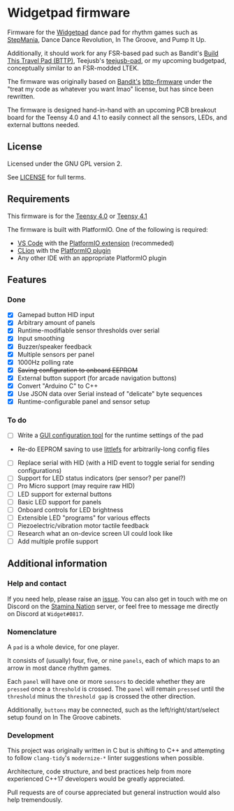 # Widgetpad firmware

Firmware for the [Widgetpad](https://github.com/widget-/widgetpad) dance pad
for rhythm games such as [StepMania](https://github.com/stepmania/stepmania),
Dance Dance Revolution, In The Groove, and Pump It Up.

Additionally, it should work for any FSR-based pad such as Bandit's 
[Build This Travel Pad (BTTP)](https://www.youtube.com/watch?v=y6wGYLE0YI4),
Teejusb's [teejusb-pad](https://github.com/teejusb/teejusb-pad), or my upcoming
budgetpad, conceptually similar to an FSR-modded LTEK.

The firmware was originally based on [Bandit's](https://github.com/andlehma)
[bttp-firmware](https://github.com/BanditsTerrificTravelPad/bttp-firmware)
under the "treat my code as whatever you want lmao" license,
but has since been rewritten.

The firmware is designed hand-in-hand with an upcoming  PCB breakout board for
the Teensy 4.0 and 4.1 to easily connect all the sensors, LEDs, and external
buttons needed.

## License

Licensed under the GNU GPL version 2.

See [LICENSE](LICENSE) for full terms.

## Requirements

This firmware is for the [Teensy 4.0](https://www.pjrc.com/store/teensy40.html)
or [Teensy 4.1](https://www.pjrc.com/store/teensy41.html)

The firmware is built with PlatformIO. One of the following is required:

* [VS Code](https://code.visualstudio.com/) with the [PlatformIO extension](https://marketplace.visualstudio.com/items?itemName=platformio.platformio-ide) (recommeded)
* [CLion](https://www.jetbrains.com/clion/) with the [PlatformIO plugin](https://plugins.jetbrains.com/plugin/13922-platformio-for-clion)
* Any other IDE with an appropriate PlatformIO plugin

## Features

### Done

* [x] Gamepad button HID input
* [x] Arbitrary amount of panels
* [x] Runtime-modifiable sensor thresholds over serial
* [x] Input smoothing
* [x] Buzzer/speaker feedback
* [x] Multiple sensors per panel
* [x] 1000Hz polling rate
* [x] ~~Saving configuration to onboard EEPROM~~
* [x] External button support (for arcade navigation buttons)
* [x] Convert "Arduino C" to C++
* [x] Use JSON data over Serial instead of "delicate" byte sequences
* [x] Runtime-configurable panel and sensor setup

### To do

* [ ] Write a [GUI configuration tool](https://github.com/widget-/widgetpad-configurator) for the runtime settings of the pad
* Re-do EEPROM saving to use [littlefs](https://github.com/PaulStoffregen/LittleFS/blob/main/src/littlefs/DESIGN.md) for arbitrarily-long config files
* [ ] Replace serial with HID (with a HID event to toggle serial for sending
      configurations)
* [ ] Support for LED status indicators (per sensor? per panel?)
* [ ] Pro Micro support (may require raw HID)
* [ ] LED support for external buttons
* [ ] Basic LED support for panels
* [ ] Onboard controls for LED brightness
* [ ] Extensible LED "programs" for various effects
* [ ] Piezoelectric/vibration motor tactile feedback
* [ ] Research what an on-device screen UI could look like
* [ ] Add multiple profile support

## Additional information

### Help and contact

If you need help, please raise an
[issue](https://github.com/widget-/widgetpad-firmware/issues). You can also get
in touch with me on Discord on the [Stamina Nation](https://discord.gg/6MbWMxaN3f)
server, or feel free to message me directly on Discord at `Widget#0817`.

### Nomenclature

A `pad` is a whole device, for one player.

It consists of (usually) four, five, or nine `panels`, each of which maps to an arrow in most dance rhythm games.

Each `panel` will have one or more `sensors` to decide whether they are
`pressed` once a `threshold` is crossed. The `panel` will remain `pressed` until
the `threshold` minus the `threshold gap` is crossed the other direction.

Additionally, `buttons` may be connected, such as the left/right/start/select
setup found on In The Groove cabinets.

### Development

This project was originally written in C but is shifting to C++ and attempting
to follow `clang-tidy`'s `modernize-*` linter suggestions when possible.

Architecture, code structure, and best practices help from more experienced
C++17 developers would be greatly appreciated.

Pull requests are of course appreciated but general instruction would also help
tremendously.
